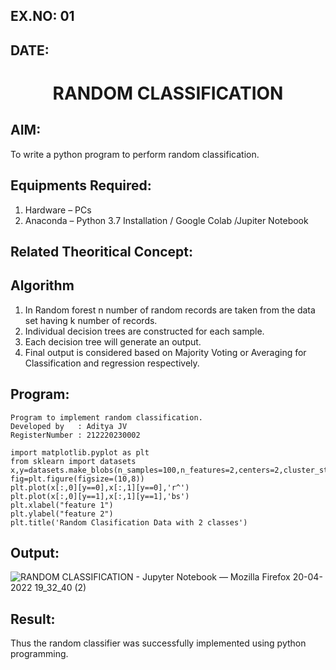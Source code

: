 ## EX.NO: 01
## DATE:
# <p align="center"> RANDOM CLASSIFICATION
## AIM:
To write a python program to perform random classification.

## Equipments Required:
1. Hardware – PCs
2. Anaconda – Python 3.7 Installation / Google Colab /Jupiter Notebook

## Related Theoritical Concept:

## Algorithm
1. In Random forest n number of random records are taken from the data set having k number of records.
2. Individual decision trees are constructed for each sample.
3. Each decision tree will generate an output. 
4. Final output is considered based on Majority Voting or Averaging for Classification and regression respectively.

## Program:
```
Program to implement random classification.
Developed by   : Aditya JV
RegisterNumber : 212220230002

import matplotlib.pyplot as plt
from sklearn import datasets
x,y=datasets.make_blobs(n_samples=100,n_features=2,centers=2,cluster_std=1.05,random_state=2)
fig=plt.figure(figsize=(10,8))
plt.plot(x[:,0][y==0],x[:,1][y==0],'r^')
plt.plot(x[:,0][y==1],x[:,1][y==1],'bs')
plt.xlabel("feature 1")
plt.ylabel("feature 2")
plt.title('Random Clasification Data with 2 classes')

```

## Output:
![RANDOM CLASSIFICATION - Jupyter Notebook — Mozilla Firefox 20-04-2022 19_32_40 (2)](https://user-images.githubusercontent.com/75235386/166241371-821ef571-35ed-465c-95cc-7b0d2eac41b5.png)




## Result:
Thus the random classifier was successfully implemented using python programming.
